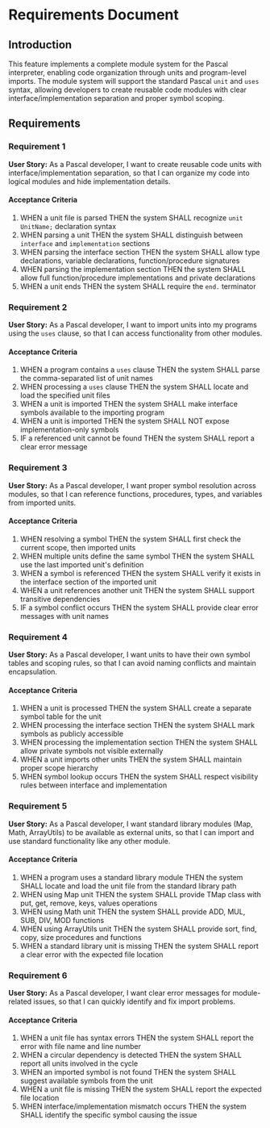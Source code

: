 # Requirements Document

## Introduction

This feature implements a complete module system for the Pascal interpreter, enabling code organization through units and program-level imports. The module system will support the standard Pascal `unit` and `uses` syntax, allowing developers to create reusable code modules with clear interface/implementation separation and proper symbol scoping.

## Requirements

### Requirement 1

**User Story:** As a Pascal developer, I want to create reusable code units with interface/implementation separation, so that I can organize my code into logical modules and hide implementation details.

#### Acceptance Criteria

1. WHEN a unit file is parsed THEN the system SHALL recognize `unit UnitName;` declaration syntax
2. WHEN parsing a unit THEN the system SHALL distinguish between `interface` and `implementation` sections
3. WHEN parsing the interface section THEN the system SHALL allow type declarations, variable declarations, function/procedure signatures
4. WHEN parsing the implementation section THEN the system SHALL allow full function/procedure implementations and private declarations
5. WHEN a unit ends THEN the system SHALL require the `end.` terminator

### Requirement 2

**User Story:** As a Pascal developer, I want to import units into my programs using the `uses` clause, so that I can access functionality from other modules.

#### Acceptance Criteria

1. WHEN a program contains a `uses` clause THEN the system SHALL parse the comma-separated list of unit names
2. WHEN processing a `uses` clause THEN the system SHALL locate and load the specified unit files
3. WHEN a unit is imported THEN the system SHALL make interface symbols available to the importing program
4. WHEN a unit is imported THEN the system SHALL NOT expose implementation-only symbols
5. IF a referenced unit cannot be found THEN the system SHALL report a clear error message

### Requirement 3

**User Story:** As a Pascal developer, I want proper symbol resolution across modules, so that I can reference functions, procedures, types, and variables from imported units.

#### Acceptance Criteria

1. WHEN resolving a symbol THEN the system SHALL first check the current scope, then imported units
2. WHEN multiple units define the same symbol THEN the system SHALL use the last imported unit's definition
3. WHEN a symbol is referenced THEN the system SHALL verify it exists in the interface section of the imported unit
4. WHEN a unit references another unit THEN the system SHALL support transitive dependencies
5. IF a symbol conflict occurs THEN the system SHALL provide clear error messages with unit names

### Requirement 4

**User Story:** As a Pascal developer, I want units to have their own symbol tables and scoping rules, so that I can avoid naming conflicts and maintain encapsulation.

#### Acceptance Criteria

1. WHEN a unit is processed THEN the system SHALL create a separate symbol table for the unit
2. WHEN processing the interface section THEN the system SHALL mark symbols as publicly accessible
3. WHEN processing the implementation section THEN the system SHALL allow private symbols not visible externally
4. WHEN a unit imports other units THEN the system SHALL maintain proper scope hierarchy
5. WHEN symbol lookup occurs THEN the system SHALL respect visibility rules between interface and implementation

### Requirement 5

**User Story:** As a Pascal developer, I want standard library modules (Map, Math, ArrayUtils) to be available as external units, so that I can import and use standard functionality like any other module.

#### Acceptance Criteria

1. WHEN a program uses a standard library module THEN the system SHALL locate and load the unit file from the standard library path
2. WHEN using Map unit THEN the system SHALL provide TMap class with put, get, remove, keys, values operations
3. WHEN using Math unit THEN the system SHALL provide ADD, MUL, SUB, DIV, MOD functions
4. WHEN using ArrayUtils unit THEN the system SHALL provide sort, find, copy, size procedures and functions
5. WHEN a standard library unit is missing THEN the system SHALL report a clear error with the expected file location

### Requirement 6

**User Story:** As a Pascal developer, I want clear error messages for module-related issues, so that I can quickly identify and fix import problems.

#### Acceptance Criteria

1. WHEN a unit file has syntax errors THEN the system SHALL report the error with file name and line number
2. WHEN a circular dependency is detected THEN the system SHALL report all units involved in the cycle
3. WHEN an imported symbol is not found THEN the system SHALL suggest available symbols from the unit
4. WHEN a unit file is missing THEN the system SHALL report the expected file location
5. WHEN interface/implementation mismatch occurs THEN the system SHALL identify the specific symbol causing the issue